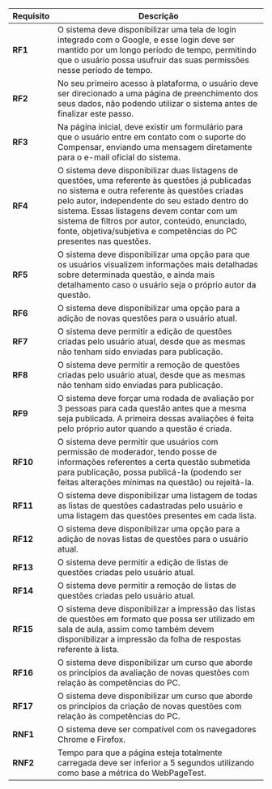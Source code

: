 | **Requisito** | **Descrição**                                                                                                                                                                                                                                                                                                                                                              |
| ------------- | -------------------------------------------------------------------------------------------------------------------------------------------------------------------------------------------------------------------------------------------------------------------------------------------------------------------------------------------------------------------------- |
| **RF1**       | O sistema deve disponibilizar uma tela de login integrado com o Google, e esse login deve ser mantido por um longo período de tempo, permitindo que o usuário possa usufruir das suas permissões nesse período de tempo.                                                                                                                                                   |
| **RF2**       | No seu primeiro acesso à plataforma, o usuário deve ser direcionado a uma página de preenchimento dos seus dados, não podendo utilizar o sistema antes de finalizar este passo.                                                                                                                                                                                            |
| **RF3**       | Na página inicial, deve existir um formulário para que o usuário entre em contato com o suporte do Compensar, enviando uma mensagem diretamente para o e-mail oficial do sistema.                                                                                                                                                                                          |
| **RF4**       | O sistema deve disponibilizar duas listagens de questões, uma referente às questões já publicadas no sistema e outra referente às questões criadas pelo autor, independente do seu estado dentro do sistema. Essas listagens devem contar com um sistema de filtros por autor, conteúdo, enunciado, fonte, objetiva/subjetiva e competências do PC presentes nas questões. |
| **RF5**       | O sistema deve disponibilizar uma opção para que os usuários visualizem informações mais detalhadas sobre determinada questão, e ainda mais detalhamento caso o usuário seja o próprio autor da questão.                                                                                                                                                                   |
| **RF6**       | O sistema deve disponibilizar uma opção para a adição de novas questões para o usuário atual.                                                                                                                                                                                                                                                                              |
| **RF7**       | O sistema deve permitir a edição de questões criadas pelo usuário atual, desde que as mesmas não tenham sido enviadas para publicação.                                                                                                                                                                                                                                     |
| **RF8**       | O sistema deve permitir a remoção de questões criadas pelo usuário atual, desde que as mesmas não tenham sido enviadas para publicação.                                                                                                                                                                                                                                    |
| **RF9**       | O sistema deve forçar uma rodada de avaliação por 3 pessoas para cada questão antes que a mesma seja publicada. A primeira dessas avaliações é feita pelo próprio autor quando a questão é criada.                                                                                                                                                                         |
| **RF10**      | O sistema deve permitir que usuários com permissão de moderador, tendo posse de informações referentes a certa questão submetida para publicação, possa publicá-la (podendo ser feitas alterações mínimas na questão) ou rejeitá-la.                                                                                                                                       |
| **RF11**      | O sistema deve disponibilizar uma listagem de todas as listas de questões cadastradas pelo usuário e uma listagem das questões presentes em cada lista.                                                                                                                                                                                                                    |
| **RF12**      | O sistema deve disponibilizar uma opção para a adição de novas listas de questões para o usuário atual.                                                                                                                                                                                                                                                                    |
| **RF13**      | O sistema deve permitir a edição de listas de questões criadas pelo usuário atual.                                                                                                                                                                                                                                                                                         |
| **RF14**      | O sistema deve permitir a remoção de listas de questões criadas pelo usuário atual.                                                                                                                                                                                                                                                                                        |
| **RF15**      | O sistema deve disponibilizar a impressão das listas de questões em formato que possa ser utilizado em sala de aula, assim como também devem disponibilizar a impressão da folha de respostas referente à lista.                                                                                                                                                           |
| **RF16**      | O sistema deve disponibilizar um curso que aborde os princípios da avaliação de novas questões com relação às competências do PC.                                                                                                                                                                                                                                          |
| **RF17**      | O sistema deve disponibilizar um curso que aborde os princípios da criação de novas questões com relação às competências do PC.                                                                                                                                                                                                                                            |
| **RNF1**      | O sistema deve ser compatível com os navegadores Chrome e Firefox.                                                                                                                                                                                                                                                                                                         |
| **RNF2**      | Tempo para que a página esteja totalmente carregada deve ser inferior a 5 segundos utilizando como base a métrica do WebPageTest.                                                                                                                                                                                                                                          |
